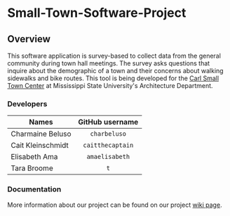 # Small-Town-Software-Project

## Overview
This software application is survey-based to collect data from the general community during town hall meetings. The survey asks questions that inquire about the demographic of a town and their concerns about walking sidewalks and bike routes. This tool is being developed for the [Carl Small Town Center](https://carlsmalltowncenter.org/) at Mississippi State University's Architecture Department.

### Developers
| Names               | GitHub username          | 
| ------------------- |:------------------:      |
| Charmaine Beluso    | `charbeluso`             | 
| Cait Kleinschmidt   | `caitthecaptain`         | 
| Elisabeth Ama       | `amaelisabeth`           | 
| Tara Broome         | `t`                      | 

### Documentation
More information about our project can be found on our project [wiki page](https://github.com/charbeluso/Small-Town-Software-Project/wiki).
